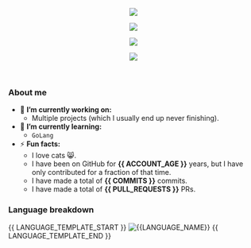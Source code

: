 <!-- markdownlint-disable -->

<p align="center">
  <img src="https://readme-typing-svg.demolab.com?font=JetBrains+Mono&weight=200&size=26&duration=2500&pause=1000&color=47FF88&background=23056400&center=true&multiline=true&random=false&width=450&height=100&lines=Hey.;Welcome+to+my+GitHub+page." />
</p>

<p align="center">
  <img src="https://github-readme-stats.vercel.app/api/top-langs/?username=LPvdT&layout=compact&theme=tokyonight&hide=html,css,scss" />
</p>

<p align="center">
  <img src="https://github-readme-stats.vercel.app/api?username=LPvdT&show_icons=true&theme=tokyonight" />
</p>

<p align="center">
  <img src="https://github-readme-activity-graph.vercel.app/graph?username=LPvdT&theme=tokyo-night" />
</p>

<br />

### About me

- 🔭 **I’m currently working on:**
  - Multiple projects (which I usually end up never finishing).
- 🌱 **I’m currently learning:**
  - `GoLang`
- ⚡ **Fun facts:**
  - I love cats 😸.
  - I have been on GitHub for **{{ ACCOUNT_AGE }}** years, but I have only contributed for a fraction of that time.
  - I have made a total of **{{ COMMITS }}** commits.
  - I have made a total of **{{ PULL_REQUESTS }}** PRs.

### Language breakdown

{{ LANGUAGE_TEMPLATE_START }}
![{{LANGUAGE_NAME}}](https://img.shields.io/static/v1?style=flat-square&label=%E2%A0%80&color=555&labelColor={{LANGUAGE_COLOR:uri}}&message={{LANGUAGE_NAME:uri}}%EF%B8%B1{{LANGUAGE_PERCENT:uri}}%25)
{{ LANGUAGE_TEMPLATE_END }}
